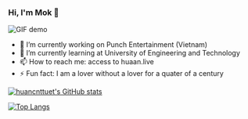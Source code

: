### Hi, I'm Mok 👋

![GIF demo](https://github.com/huancnttuet/huancnttuet/blob/master/one_champ_Viktor.gif.gif)

- 🔭 I’m currently working on Punch Entertainment (Vietnam)
- 🌱 I’m currently learning at University of Engineering and Technology
- 📫 How to reach me: access to huaan.live
- ⚡ Fun fact: I am a lover without a lover for a quater of a century


[![huancnttuet's GitHub stats](https://github-readme-stats.vercel.app/api?username=huancnttuet&theme=synthwave)](https://github.com/anuraghazra/github-readme-stats)

[![Top Langs](https://github-readme-stats.vercel.app/api/top-langs/?username=huancnttuet&layout=compact&theme=synthwave)](https://github.com/anuraghazra/github-readme-stats)